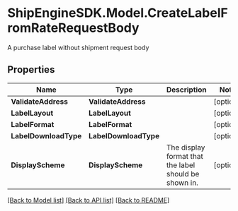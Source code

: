 # ShipEngineSDK.Model.CreateLabelFromRateRequestBody
A purchase label without shipment request body

## Properties

Name | Type | Description | Notes
------------ | ------------- | ------------- | -------------
**ValidateAddress** | **ValidateAddress** |  | [optional] 
**LabelLayout** | **LabelLayout** |  | [optional] 
**LabelFormat** | **LabelFormat** |  | [optional] 
**LabelDownloadType** | **LabelDownloadType** |  | [optional] 
**DisplayScheme** | **DisplayScheme** | The display format that the label should be shown in. | [optional] 

[[Back to Model list]](../README.md#documentation-for-models) [[Back to API list]](../README.md#documentation-for-api-endpoints) [[Back to README]](../README.md)

